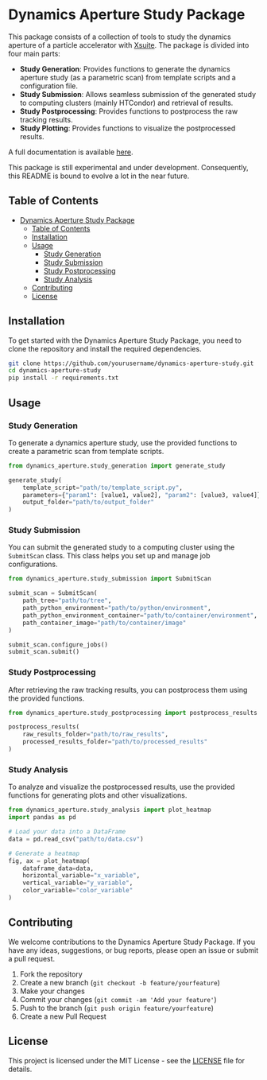 # Dynamics Aperture Study Package

This package consists of a collection of tools to study the dynamics aperture of a particle accelerator with [Xsuite](https://github.com/xsuite/xsuite). The package is divided into four main parts:

- **Study Generation**: Provides functions to generate the dynamics aperture study (as a parametric scan) from template scripts and a configuration file.
- **Study Submission**: Allows seamless submission of the generated study to computing clusters (mainly HTCondor) and retrieval of results.
- **Study Postprocessing**: Provides functions to postprocess the raw tracking results.
- **Study Plotting**: Provides functions to visualize the postprocessed results.

A full documentation is available [here](colasdroin.github.io/study-DA).

This package is still experimental and under development. Consequently, this README is bound to evolve a lot in the near future.

## Table of Contents

- [Dynamics Aperture Study Package](#dynamics-aperture-study-package)
  - [Table of Contents](#table-of-contents)
  - [Installation](#installation)
  - [Usage](#usage)
    - [Study Generation](#study-generation)
    - [Study Submission](#study-submission)
    - [Study Postprocessing](#study-postprocessing)
    - [Study Analysis](#study-analysis)
  - [Contributing](#contributing)
  - [License](#license)

## Installation

To get started with the Dynamics Aperture Study Package, you need to clone the repository and install the required dependencies.

```bash
git clone https://github.com/yourusername/dynamics-aperture-study.git
cd dynamics-aperture-study
pip install -r requirements.txt
```

## Usage

### Study Generation

To generate a dynamics aperture study, use the provided functions to create a parametric scan from template scripts.

```python
from dynamics_aperture.study_generation import generate_study

generate_study(
    template_script="path/to/template_script.py",
    parameters={"param1": [value1, value2], "param2": [value3, value4]},
    output_folder="path/to/output_folder"
)
```

### Study Submission

You can submit the generated study to a computing cluster using the ```SubmitScan``` class. This class helps you set up and manage job configurations.

```python
from dynamics_aperture.study_submission import SubmitScan

submit_scan = SubmitScan(
    path_tree="path/to/tree",
    path_python_environment="path/to/python/environment",
    path_python_environment_container="path/to/container/environment",
    path_container_image="path/to/container/image"
)

submit_scan.configure_jobs()
submit_scan.submit()
```

### Study Postprocessing

After retrieving the raw tracking results, you can postprocess them using the provided functions.

```python
from dynamics_aperture.study_postprocessing import postprocess_results

postprocess_results(
    raw_results_folder="path/to/raw_results",
    processed_results_folder="path/to/processed_results"
)
```

### Study Analysis

To analyze and visualize the postprocessed results, use the provided functions for generating plots and other visualizations.

```python
from dynamics_aperture.study_analysis import plot_heatmap
import pandas as pd

# Load your data into a DataFrame
data = pd.read_csv("path/to/data.csv")

# Generate a heatmap
fig, ax = plot_heatmap(
    dataframe_data=data,
    horizontal_variable="x_variable",
    vertical_variable="y_variable",
    color_variable="color_variable"
)
```

## Contributing

We welcome contributions to the Dynamics Aperture Study Package. If you have any ideas, suggestions, or bug reports, please open an issue or submit a pull request.

1. Fork the repository
2. Create a new branch (`git checkout -b feature/yourfeature`)
3. Make your changes
4. Commit your changes (`git commit -am 'Add your feature'`)
5. Push to the branch (`git push origin feature/yourfeature`)
6. Create a new Pull Request

## License

This project is licensed under the MIT License - see the [LICENSE](LICENSE) file for details.
